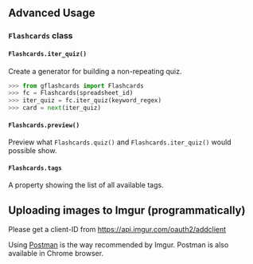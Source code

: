 ## Advanced Usage

### `Flashcards` class

#### `Flashcards.iter_quiz()`

Create a generator for building a non-repeating quiz.

```python
>>> from gflashcards import Flashcards
>>> fc = Flashcards(spreadsheet_id)
>>> iter_quiz = fc.iter_quiz(keyword_regex)
>>> card = next(iter_quiz)
```

#### `Flashcards.preview()`

Preview what `Flashcards.quiz()` and `Flashcards.iter_quiz()` would possible show.

#### `Flashcards.tags`

A property showing the list of all available tags.

## Uploading images to Imgur (programmatically)

Please get a client-ID from https://api.imgur.com/oauth2/addclient

Using [Postman](https://apidocs.imgur.com/) is the way recommended by Imgur. Postman is also available in Chrome browser.
